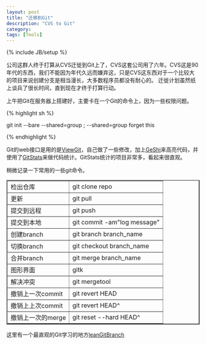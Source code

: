 ```yaml
---
layout: post
title: "迁移到Git"
description: "CVS to Git"
category: 
tags: [Tools]
---
```

{% include JB/setup %}

公司这群人终于打算从CVS迁徙到Git上了，CVS这套公司用了六年。CVS这是90年代的东西，我们不能因为年代久远而嫌弃这，只是CVS这东西对于一个比较大的项目来说创建分支是相当漫长，大多数程序员都没有耐心的。
迁徙计划虽然纸上谈兵了很长时间，直到现在才终于打算行动。

上午把Git在服务器上搭建好，主要卡在一个Git的命令上，因为一些权限问题。

{% highlight sh %}

git init --bare --shared=group ; --shared=group forget this

{% endhighlight %}

Git的web接口是用的是[ViewGit](http://viewgit.fealdia.org/)，自己做了一些修改，加上[GeShi](http://qbnz.com/highlighter/)来高亮代码，并使用了[GitStats](https://github.com/trybeee/GitStats)来做代码统计。GitStats统计的项目非常多，看起来很直观。

稍微记录一下常用的一些git命令。

<table border="2" cellpadding="5" align="center">
  <tbody>
<tr>
<td>检出仓库 </td> <td>   git clone repo</td>
</tr>
<tr>
<td> 更新</td>   <td> git pull</td>
<tr>
<td> 提交到远程</td> <td> git push</td>
</tr>
<tr>
<td>提交到本地</td>  <td>git commit -am"log message" </td>
</tr>
<td>创建branch</td>  <td>git branch branch_name</td>
<tr>
<td>切换branch</td>  <td>git checkout branch_name</td>
</tr>
<tr>
<td>合并branch</td>  <td>git merge branch_name</td>
</tr>
<tr>
<td>图形界面</td>         <td> gitk</td>
</tr>
<tr>
<td>解决冲突</td>          <td>git mergetool</td>
</tr>
<tr>
<td>撤销上一次commit</td>  <td>git revert HEAD</td>
</tr>
<tr>
<td>撤销上上次commit</td>  <td>git revert HEAD^ </td>
</tr>
<tr>
<td>撤销上一次的merge</td>  <td>git reset --hard HEAD^</td>
</tr>
</tbody>
</table>

这里有一个最直观的Git学习的地方[leanGitBranch](http://pcottle.github.io/learnGitBranching/?demo)
